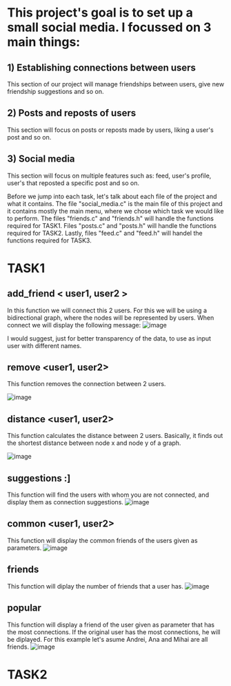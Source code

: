 
 # This project's goal is to set up a small social media. I focussed on 3 main things:
 ## 1)	Establishing connections between users

  This section of our project will manage friendships between users, give new friendship suggestions
and so on.

## 2)	Posts and reposts of users

  This section will focus on posts or reposts made by users, liking a user's post and so on.

## 3)	Social media

   This section will focus on multiple features such as: feed, user's profile, user's that
reposted a specific post and so on.

   Before we jump into each task, let's talk about each file of the project and what it contains.
The file "social_media.c" is the main file of this project and it contains mostly the main menu, where we chose
which task we would like to perform. The files "friends.c" and "friends.h" will handle the functions required
for TASK1. Files "posts.c" and "posts.h" will handle the functions required for TASK2. Lastly, files "feed.c"
and "feed.h" will handel the functions required for TASK3.


# TASK1

## add_friend < user1, user2 >
	
   In this function we will connect this 2 users. For this we will be using a bidirectional graph, where the
nodes will be represented by users. When connect we will display the following message:
![image](https://github.com/user-attachments/assets/03dc39c0-9cd9-4561-acdb-63b5a45073e2)

I would suggest, just for better transparency of the data, to use as input user with different names.


## remove <user1, user2>

   This function removes the connection between 2 users.

 ![image](https://github.com/user-attachments/assets/81f9f734-29be-4877-99ee-71ac282db880)


## distance <user1, user2>

   This function calculates the distance between 2 users. Basically, it finds out the shortest distance between
 node x and node y of a graph.
 
 ![image](https://github.com/user-attachments/assets/c0ba6475-05e0-45ec-9bff-2cba08229d7e)


## suggestions <user>:]

   This function will find the users with whom you are not connected, and display them as connection suggestions.
![image](https://github.com/user-attachments/assets/56adcb8a-02f2-4263-a8c5-6ec30e6c5c34)


## common <user1, user2>

   This function will display the common friends of the users given as parameters.
 ![image](https://github.com/user-attachments/assets/5de535a6-5519-44c9-af31-94b267d6722b)


 ## friends <username>
 
   This function will diplay the number of friends that a user has.
  ![image](https://github.com/user-attachments/assets/2350d815-000a-4d8c-b4ea-02b7683b6247)

  ## popular <username>
  
   This function will display a friend of the user given as parameter that has the most connections.
   If the original user has the most connections, he will be diplayed.
   	For this example let's asume Andrei, Ana and Mihai are all friends.
    ![image](https://github.com/user-attachments/assets/260ce1e0-89de-4242-805e-0705c8f7614f)



# TASK2





	
